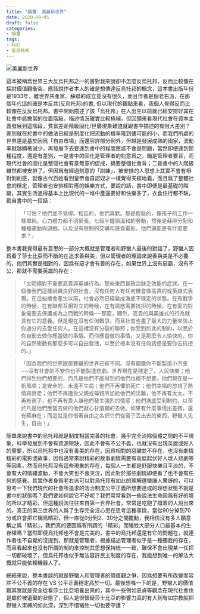 ```yaml
---
title: "讀書: 美麗新世界"
date: 2020-09-05
draft: false
categories:
- 讀書
tags:
- 科幻
- 反烏托邦
---
```

![美麗新世界](/zh/read/brave-new-world.png)

這本被稱爲世界三大反烏托邦之一的書對我來說卻不怎麼反烏托邦，反而比較像在探討價值觀衝突，應該說作者本人的確是想傳達反烏托邦的概念，這本書出版年份是1933年，離世界共產黨、蘇聯的成立並沒有很久，而且作者是個老右派，在那個年代這的確是本反共(反烏托邦)的書, 但以現代的觀點來看，我個人覺得反而比較像在反反烏托邦。書中開始描述了該「烏托邦」在人出生以前就已經安排好其在社會中該擔當的位置階級，描述情況確實比較極端，但回頭來看現代社會在資本主義發展到這階段，貧富差距階級固化/世襲現象難道就跟書中描述的有很大差別？差別就在於書中的做法已經是制度化把流動的機率降到儘可能的小，而我們所處的世界還是基於因爲「自由市場」而還容許部分例外，但越是發展成熟的國家，流動率就越顯著減少，再發展下去要達到書中的程度應該不會是問題，當然即便達到那種程度，還是有差別，一是書中的固化是管理者的刻意爲之，鍋是管理者要背，而現代社會的固化是整個社會有意無意的促成，鍋要整個社會背；二是書中的人階級雖然都被安排了，但因爲有經過刻意的「訓練」，被安排的人思想上其實不會有相對剝削感，就像古代百姓看到皇帝會自認奴才一樣覺得天經地義，而且爲了整體社會的穩定，管理者也安排相對應的娛樂方式，要說的話，書中即便是最基礎的階級，其實生活過得基本上比現代的一堆中產還要好和快樂多了，衣食住行都不缺，截自書中的一段話：

> 「可怕？他們並不覺得。相反的，他們喜歡。那是輕鬆的，像孩子的工作一樣單純。心力體力都不須緊張。七個半鐘頭溫和的勞動，然後是蘇麻分配和種種運動與遊戲，以及沒有限制的交媾和感覺電影。他們還能更有什麼要求？」

整本書我覺得最有意思的一部分大概就是管理者和野蠻人最後的對話了，野蠻人因爲看了莎士比亞而不斷的在追求善與美，但以管理者的理論來說善與美是不必要的，他們其實是相對的，因爲有惡才會有善的存在，如果世界上沒有惡霸，沒有不公，那就不需要英雄的存在：

> 「文明絕對不需要高貴與英雄行為。那些東西是政治缺乏效能的症狀。在一個像我們這樣組織良好的社會，沒有任何人有任何機會做高貴的或英雄式表現。在這些機會產生以前，社會必然已經變成澈底不穩定的狀態。在有戰爭的時候，在有聯邦互相對立的時候，在有誘惑需要抗拒的時候，在有愛的對象需要去保護或為之而戰的時候──那麼，顯然，高貴的與英雄式的行為就具有它的意義。但是現在沒有任何戰爭。而且社會也盡了最大的力量來防止你過分的去愛任何人。在這裡沒有分裂的聯邦；你受到如此的制約，以至於你自動去做你應當做的事情。而你應當做的事情，又是那麼令人愉快的，你的自然衝動有那麼多可以自由發洩，以至於根本沒有任何誘惑是要你去抗拒的。」

> 「因為我們的世界跟奧賽羅的世界已經不同。沒有鋼鐵你不能製造小汽車──沒有社會的不安你也不能製造悲劇。世界現在是穩定了。人民快樂；他們得到他們想要的，而凡是他們不能得到的他們也絕不想要。他們現在是一帆風順；是安全的，永遠不生病；他們不再懼怕死亡；他們幸福的忽視了熱情與衰老；他們不再遭受父親或母親所加給他們的災難，他不再有太太，不再有孩子，也不再有愛人讓他們發生強烈的情感；他們澈底受到制約，以至於凡是他們應當去做的他們就心甘情願的去做。如果有什麼事情出差錯，還有蘇麻在；而這就是你借著自由之名把它們從窗子丟出去的東西，野蠻人先生，自由！」

簡單來說書中的烏托邦就是制度相當完善的社會，幾乎完全消除個體之間的不平現象，科學發展到不會有資源短缺，因此不會有不公不義，也就沒有出現英雄或好人的需要，所以烏托邦中也沒有善美的存在，因爲相對的惡醜並不存在，也沒有劇情精彩的電影或故事，因爲通常來說精彩的故事劇情需要有高低起伏好人壞人悲劇等等因素，然而烏托邦沒有這些現象的存在，每個人一生都是舒服快樂且平淡的，不會有大的情緒波動，不會大笑也不會哭泣，因此對於那些劇情即便看了也不會有任何的感覺。其實作者身爲老右派可以對烏托邦有如此的理解還蠻讓人驚訝的，可以思考一下我們現代的社會所追求的法治制度公平正義所想要達成的理想狀態不就是書中的狀態嗎？我們要如何說它不好呢？我們常常看到一些說法生命因爲有好的壞的所以才精彩，但這種說法往往來自第一世界社會，常常是吃飽了撐着的人說出來的，真正的第三世界的人爲了生存完全沒心思在思考這種事情，當從90分掉到70分或許會把它稱爲精彩，但一直從0分到2、30分之間擺動，我相信沒有多人願意稱之爲「精彩」，我們真的要因爲有所謂的「精彩」而犧牲大部分人口最基本的生存權嗎？當然即便烏托邦也不會是完美的，書中的烏托邦還是有它的問題在，就連作者也不自覺的沒提到，那就是管理者，根據描述管理者似乎是一種獨裁的存在，而且看起來也沒有所謂的制約來控制其思想保持統一一致，難保不會出現某一任把一切都破壞了，但烏托邦也似乎無法容許民主制度的存在，我能想到唯一的解法大概就只能依賴機器人了。

總結來說，整本書談的就是野蠻人和管理者的價值觀之爭，因爲想要有所改變而容許不公不義的存在 VS 公平正義穩定高於一切。最後想嘴一下的是，野蠻人的價值觀其實就是完全從看莎士比亞培養出來的，其中一些例如忠貞等觀念在現代社會也是屬於被遺棄的狀態了，個人是很懷疑莎士比亞的影響力真的有大到有如宗教般把野蠻人束縛的如此深，深到不惜犧牲一切也要守護？
